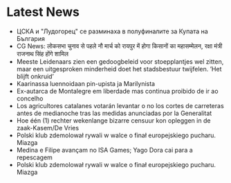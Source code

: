 # Latest News
-  ЦСКА и "Лудогорец" се разминаха в полуфиналите за Купата на България
-  CG News: लोकसभा चुनाव से पहले नौ मार्च को रायपुर में होगा किसानों का महासम्मेलन, रक्षा मंत्री राजनाथ सिंह होंगे शामिल
-  Meeste Leidenaars zien een gedoogbeleid voor stoepplantjes wel zitten, maar een uitgesproken minderheid doet het stadsbestuur twijfelen. ’Het blijft onkruid’
-  Kaarinassa luennoidaan pin-upista ja Marilynista
-  Ex-autarca de Montalegre em liberdade mas continua proibido de ir ao concelho
-  Los agricultores catalanes votarán levantar o no los cortes de carreteras antes de medianoche tras las medidas anunciadas por la Generalitat
-  Hoe één (1) rechter wekenlange bizarre censuur kon opleggen in de zaak-Kasem/De Vries
-  Polski klub zdemolował rywali w walce o finał europejskiego pucharu. Miazga
-  Medina e Filipe avançam no ISA Games; Yago Dora cai para a repescagem
-  Polski klub zdemolował rywali w walce o finał europejskiego pucharu. Miazga
